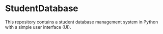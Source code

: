 # StudentDatabase
This repository contains a student database management system in Python with a simple user interface (UI).
